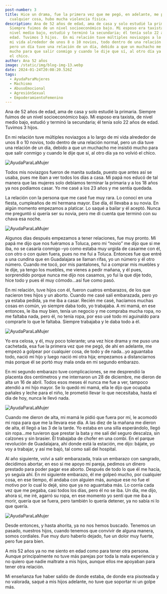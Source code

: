 ```yaml
---
post-number: 3
title: Hice un drama, fue la primera vez que me pegó, en adelante, me pegaba por
  cualquier cosa, hubo mucha violencia física.
description: Ana de 52 años de edad, ama de casa y solo estudié la primaria.
  Siempre fuimos de un nivel socioeconómico bajo. Mi esposo era taxista, de
  nivel medio bajo, estudió y terminó la secundaria; él tenía solo 22 años de
  edad. Tuvimos 3 hijos.  En mi relación tuve múltiples noviazgos a lo largo de
  mi vida alrededor de unos 8 o 10 novios, todo dentro de una relación normal,
  pero un día tuve una relación de un día, debido a que un muchacho me insistió
  mucho para que salir conmigo y cuando le dije que sí, al otro día ya no volvió
  el chico.
author: Ana 52 años
image: /static/img/blog-img-13.webp
date: 2024-01-24T20:08:20.526Z
tags:
  - AyudaParaMujeres
  - Machismo
  - AbusoEmocional
  - AgresiónSexual
  - EmpoderamientoFemenino
---
```


Ana de 52 años de edad, ama de casa y solo estudié la primaria. Siempre fuimos de un nivel socioeconómico bajo. Mi esposo era taxista, de nivel medio bajo, estudió y terminó la secundaria; él tenía solo 22 años de edad. Tuvimos 3 hijos.

En mi relación tuve múltiples noviazgos a lo largo de mi vida alrededor de unos 8 o 10 novios, todo dentro de una relación normal, pero un día tuve una relación de un día, debido a que un muchacho me insistió mucho para que salir conmigo y cuando le dije que sí, al otro día ya no volvió el chico.

![AyudaParaLaMujer](/static/img/blog-img-11.webp "AyudaParaLaMujer")

Todos mis noviazgos fueron de manita sudada, puesto que antes así se usaba, pues me iban a ver todos los días a casa. Mi papá nos educó de tal manera que las mujeres solo debíamos terminar la primaria y a los 18 años ya nos podíamos casar. Yo me casé a los 23 años y me sentía quedada.

La relación con la persona que me casé fue muy rara. Lo conocí en una fiesta, cumpleaños de mi hermana mayor. Ese día, él llevaba a su novia. En algún momento empezamos a platicar. Lo saqué a bailar y él aceptó. Nunca me preguntó si quería ser su novia, pero me di cuenta que terminó con su chava esa noche.

![AyudaParaLaMujer](/static/img/blog-img-12.webp "AyudaParaLaMujer")

Algunos días después empezamos a tener relaciones, fue muy pronto. Mi papá me dijo que nos fuéramos a Toluca, pero mi “novio” me dijo que si me iba, no se casaría conmigo –yo como estaba muy urgida de casarme con él, con otro o con quien fuera, pues no me fui a Toluca. Entonces fue que entré a una cundina que en Guadalajara se llaman rifas, yo un número y él otro número. Cuando me tocó, por mis pantalones, fui a comprar mis muebles y le dije, ya tengo los muebles, me vienes a pedir mañana, y él pues, sorprendido porque nunca me dijo nos casamos, yo fui la que dije todo, hice todo y pues él muy cómodo...así fue como pasó.

En mi relación, tuve hijos con él, fueron cuatros embarazos, de los que nacieron tres hijos y un aborto. Cuando me casé salí embarazada, pero yo ya estaba pedida, ya me iba a casar. Recién me casé, hacíamos muchas cosas en común, yo siempre daba todo, yo trabajaba. A mi mamá, en ese entonces, le iba muy bien, tenía un negocio y me compraba mucha ropa, no me faltaba nada, pero él, no tenía ropa, por eso usé todo mi aguinaldo para comprarle lo que le faltaba. Siempre trabajaba y le daba todo a él.

![AyudaParaLaMujer](/static/img/blog-img-13.webp "AyudaParaLaMujer")

Yo era celosa, y él, muy poco tolerante; una vez hice drama y me puso una cachetada, esa fue la primera vez que me pegó, de ahí en adelante, me empezó a golpear por cualquier cosa, de todo y de nada...yo aguantaba todo, nació mi hijo y luego nació mi otra hija; empezamos a distanciarnos más porque él se portó muy mala onda en mi segundo embarazo.

En mi segundo embarazo tuve complicaciones, se me desprendió la placenta dos centímetros y me internaron un 28 de diciembre, me dieron de alta un 16 de abril. Todos esos meses él nunca me fue a ver, tampoco atendió a mi hijo mayor. Se lo quedó mi mamá, ella le dijo que ocupaba pañales y leche para el niño, le prometió llevar lo que necesitaba, hasta el día de hoy, nunca le llevó nada.

![AyudaParaLaMujer](/static/img/blog-img-14.webp "AyudaParaLaMujer")

Cuando me dieron de alta, mi mamá le pidió que fuera por mí, le acomodó mi ropa para que me la llevara ese día. A las diez de la mañana me dieron de alta, él llegó a las 3 de la tarde. Yo estaba en una silla esperándolo, llegó sin ropa...me tuvieron que prestar la bata y me salí del seguro descalza, sin calzones y sin brasier. Él trabajaba de chofer en una combi. En el parque revolución de Guadalajara, ahí donde está la estación, me dijo: bájate, yo voy a trabajar, y así me bajó, tal como salí del hospital.

Al año siguiente, volví a salir embarazada, traía un embarazo con sangrado, decidimos abortar, en eso si me apoyo mi pareja, pedimos un dinero prestado para poder pagar ese aborto. Después de todo lo que él me hacía, yo seguía ahí. En mi siguiente embarazo, él me golpeó mucho, por cualquier cosa, en ese tiempo, él andaba con alguien más, aunque ese no fue el motivo por lo cual lo dejé, sino que ya no aguantaba más. Lo corría cada vez que me pegaba, casi todos los días, pero él no se iba. Un día, me dijo, ahora sí, me iré, agarró su ropa, en ese momento yo sentí que me iba a morir, quería que se fuera, pero también lo quería detener, ya no sabía ni lo que quería.

![AyudaParaLaMujer](/static/img/blog-img-15.webp "AyudaParaLaMujer")

Desde entonces, y hasta ahorita, ya no nos hemos buscado. Tenemos un pasado, nuestros hijos, cuando tenemos que convivir de alguna manera, somos cordiales. Fue muy duro haberlo dejado, fue un dolor muy fuerte, pero fue para bien.

A mis 52 años ya no me siento en edad como para tener otra persona. Aunque principalmente no tuve más parejas por toda la mala experiencia y no quiero que nadie maltrate a mis hijos, aunque ellos me apoyaban para tener otra relación.

Mi enseñanza fue haber salido de donde estaba, de donde era pisoteada y no valorada, saqué a mis hijos adelante, no tuve que soportar ni un golpe más.
